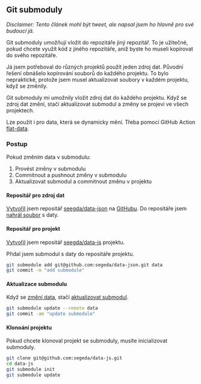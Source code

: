 ## Git submoduly

*Disclaimer: Tento článek mohl být tweet, ale napsal jsem ho hlavně pro své budoucí já.*

Git submoduly umožňují vložit do repozitáře jiný repozitář. To je užitečné, pokud chcete využít kód z jiného repozitáře, aniž byste ho museli kopírovat do svého repozitáře.

Já jsem potřeboval do různých projektů použít jeden zdroj dat. Původní řešení obnášelo kopírování souborů do každého projektu. To bylo nepraktické, protože jsem musel aktualizovat soubory v každém projektu, když se změnily.

Git submoduly mi umožnily vložit zdroj dat do každého projektu. Když se zdroj dat změní, stačí aktualizovat submodul a změny se projeví ve všech projektech.

Lze použít i pro data, která se dynamicky mění. Třeba pomocí GitHub Action [flat-data](https://githubnext.com/projects/flat-data/).

### Postup

Pokud změním data v submodulu:

1. Provést změny v submodulu
2. Commitnout a pushnout změny v submodulu
3. Aktualizovat submodul a commitnout změnu v projektu

#### Repositář pro zdroj dat

[Vytvořil](https://github.com/segeda/data-json/commit/91da2f325d1874a608736fd7bf1c8852aec388b3) jsem repositář [seegda/data-json](https://github.com/segeda/data-json) na [GitHubu](https://github.com/). Do repositáře jsem [nahrál soubor](https://github.com/segeda/data-json/commit/9c85f52890eb2dc302800e0a3565047a22d72847) s daty.

#### Repositář pro projekt

[Vytvořil](https://github.com/segeda/data-js/commit/9d9531f420caf7ac51d92b16611f6fb15ca14a6e) jsem repositář [seegda/data-js](https://github.com/segeda/data-js) projektu.

Přidal jsem submodul s daty do repositáře projektu.

```bash
git submodule add git@github.com:segeda/data-json.git data
git commit -m "add submodule"
```

#### Aktualizace submodulu

Když se [změní data](https://github.com/segeda/data-json/commit/a10ed80aac224b7dfebfa586df77c6382a28e78b), stačí [aktualizovat submodul](https://github.com/segeda/data-js/commit/1ddce25d666c00c9be443f553aa681afbcf759f0).

```bash
git submodule update --remote data
git commit -am "update submodule"
```

#### Klonoání projektu

Pokud chcete klonoval projekt se submoduly, musíte inicializovat submoduly.

```bash
git clone git@github.com:segeda/data-js.git
cd data-js
git submodule init
git submodule update
```
